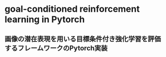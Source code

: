 # goal-conditioned reinforcement learning in Pytorch
## 画像の潜在表現を用いる目標条件付き強化学習を評価するフレームワークのPytorch実装
